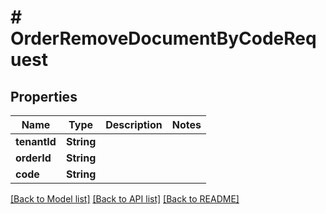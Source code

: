 # # OrderRemoveDocumentByCodeRequest


## Properties 


Name | Type | Description | Notes
------------ | ------------- | ------------- | -------------
**tenantId**| **String** |   |
**orderId**| **String** |   |
**code**| **String** |   |


[[Back to Model list]](../../README.md#models) [[Back to API list]](../../README.md#endpoints) [[Back to README]](../../README.md)

